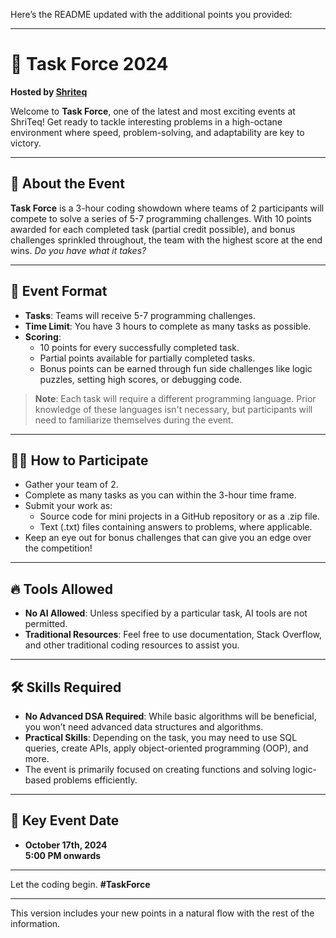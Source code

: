Here’s the README updated with the additional points you provided:

---

# 🚀 Task Force 2024  
**Hosted by [Shriteq](https://shriteq.org/)**

Welcome to **Task Force**, one of the latest and most exciting events at ShriTeq! Get ready to tackle interesting problems in a high-octane environment where speed, problem-solving, and adaptability are key to victory.

---

## 🌟 About the Event  
**Task Force** is a 3-hour coding showdown where teams of 2 participants will compete to solve a series of 5-7 programming challenges. With 10 points awarded for each completed task (partial credit possible), and bonus challenges sprinkled throughout, the team with the highest score at the end wins. *Do you have what it takes?*

---

## 💼 Event Format  
- **Tasks**: Teams will receive 5-7 programming challenges.
- **Time Limit**: You have 3 hours to complete as many tasks as possible.
- **Scoring**:  
  - 10 points for every successfully completed task.  
  - Partial points available for partially completed tasks.  
  - Bonus points can be earned through fun side challenges like logic puzzles, setting high scores, or debugging code.
  
> **Note**: Each task will require a different programming language. Prior knowledge of these languages isn't necessary, but participants will need to familiarize themselves during the event.

---

## 🧑‍💻 How to Participate 
- Gather your team of 2.
- Complete as many tasks as you can within the 3-hour time frame.
- Submit your work as:
  - Source code for mini projects in a GitHub repository or as a .zip file.
  - Text (.txt) files containing answers to problems, where applicable.
- Keep an eye out for bonus challenges that can give you an edge over the competition!

---

## 🔥 Tools Allowed 
- **No AI Allowed**: Unless specified by a particular task, AI tools are not permitted.
- **Traditional Resources**: Feel free to use documentation, Stack Overflow, and other traditional coding resources to assist you.

---

## 🛠 Skills Required  
- **No Advanced DSA Required**: While basic algorithms will be beneficial, you won’t need advanced data structures and algorithms.
- **Practical Skills**: Depending on the task, you may need to use SQL queries, create APIs, apply object-oriented programming (OOP), and more.
- The event is primarily focused on creating functions and solving logic-based problems efficiently.

---

## 📅 Key Event Date  
- **October 17th, 2024**  
  **5:00 PM onwards**

---

Let the coding begin. **#TaskForce**

---

This version includes your new points in a natural flow with the rest of the information.
